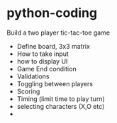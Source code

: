 # python-coding

Build a two player tic-tac-toe game


- Define board, 3x3 matrix
- How to take input
- how to display UI
- Game End condition
- Validations
- Toggling between players
- Scoring
- Timing (limit time to play turn)
- selecting characters (X,O etc)
- 

